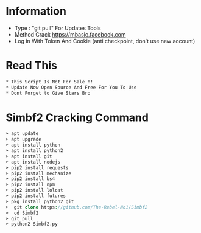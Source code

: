 # Information
* Type : "git pull" For Updates Tools
* Method Crack https://mbasic.facebook.com
* Log in With Token And Cookie (anti checkpoint, don't use new account)

# Read This
```bash
* This Script Is Not For Sale !! 
* Update Now Open Source And Free For You To Use 
* Dont Forget to Give Stars Bro
```

# Simbf2 Cracking Command
```php
➤ apt update
➤ apt upgrade 
➤ apt install python
➤ apt install python2
➤ apt install git 
➤ apt install nodejs
➤ pip2 install requests
➤ pip2 install mechanize 
➤ pip2 install bs4
➤ pip2 install npm
➤ pip2 install lolcat
➤ pip2 install futures
➤ pkg install python2 git
➤  git clone https://github.com/The-Rebel-No1/Simbf2
➤  cd Simbf2
➤ git pull
➤ python2 Simbf2.py


